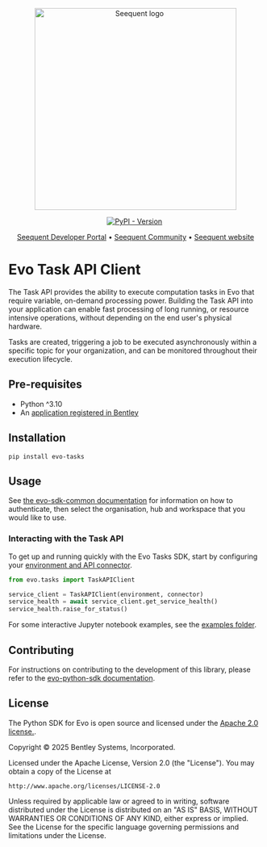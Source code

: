 <p align="center"><a href="https://seequent.com" target="_blank"><picture><source media="(prefers-color-scheme: dark)" srcset="https://developer.seequent.com/img/seequent-logo-dark.svg" alt="Seequent logo" width="400" /><img src="https://developer.seequent.com/img/seequent-logo.svg" alt="Seequent logo" width="400" /></picture></a></p>
<p align="center">
    <a href="https://pypi.org/project/evo-tasks/"><img alt="PyPI - Version" src="https://img.shields.io/pypi/v/evo-tasks" /></a>
    <a href="https://github.com/SeequentEvo/evo-python-sdk/actions/workflows/run-all-tests.yaml"><img src="https://github.com/SeequentEvo/evo-python-sdk/actions/workflows/run-all-tests.yaml/badge.svg" alt="" /></a>
</p>
<p align="center">
    <a href="https://developer.seequent.com/" target="_blank">Seequent Developer Portal</a>
    &bull; <a href="https://community.seequent.com/group/19-evo" target="_blank">Seequent Community</a>
    &bull; <a href="https://seequent.com" target="_blank">Seequent website</a>
</p>

# Evo Task API Client

The Task API provides the ability to execute computation tasks in Evo that require variable, on-demand processing power. Building the Task API into your application can enable fast processing of long running, or resource intensive operations, without depending on the end user's physical hardware.

Tasks are created, triggering a job to be executed asynchronously within a specific topic for your organization, and can be monitored throughout their execution lifecycle.

## Pre-requisites

* Python ^3.10
* An [application registered in Bentley](https://developer.bentley.com/register/?product=seequent-evo)

## Installation

```shell
pip install evo-tasks
```

## Usage

See [the evo-sdk-common documentation](https://github.com/SeequentEvo/evo-python-sdk/blob/main/packages/evo-sdk-common/README.md)
for information on how to authenticate, then select the organisation, hub and workspace that you would like to use.

### Interacting with the Task API

To get up and running quickly with the Evo Tasks SDK, start by configuring your
[environment and API connector](https://github.com/SeequentEvo/evo-python-sdk/blob/main/packages/evo-sdk-common/docs/quickstart.md).

```python
from evo.tasks import TaskAPIClient

service_client = TaskAPIClient(environment, connector)
service_health = await service_client.get_service_health()
service_health.raise_for_status()
```

For some interactive Jupyter notebook examples, see the [examples folder](docs/examples).

## Contributing

For instructions on contributing to the development of this library, please refer to the [evo-python-sdk documentation](https://github.com/seequentevo/evo-python-sdk).

## License

The Python SDK for Evo is open source and licensed under the [Apache 2.0 license.](./LICENSE.md).

Copyright © 2025 Bentley Systems, Incorporated.

Licensed under the Apache License, Version 2.0 (the "License").
You may obtain a copy of the License at

    http://www.apache.org/licenses/LICENSE-2.0

Unless required by applicable law or agreed to in writing, software
distributed under the License is distributed on an "AS IS" BASIS,
WITHOUT WARRANTIES OR CONDITIONS OF ANY KIND, either express or implied.
See the License for the specific language governing permissions and
limitations under the License.
